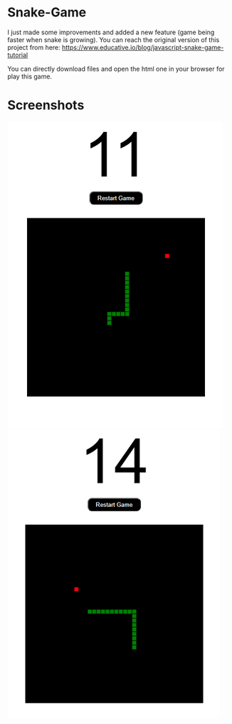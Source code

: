 # Snake-Game
I just made some improvements and added a new feature (game being faster when snake is growing). You can reach the original version of this project from here: https://www.educative.io/blog/javascript-snake-game-tutorial
<p>You can directly download files and open the html one in your browser for play this game.</p>
<h1>Screenshots</h1>
<img src="https://github.com/SerhatPolat/Snake-Game/blob/main/screenshots-of-game/Ekran%20G%C3%B6r%C3%BCnt%C3%BCs%C3%BC%20(55).png">
<img src="https://github.com/SerhatPolat/Snake-Game/blob/main/screenshots-of-game/Ekran%20G%C3%B6r%C3%BCnt%C3%BCs%C3%BC%20(56).png">
